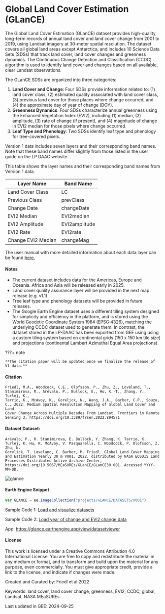 # Global Land Cover Estimation (GLanCE)

The Global Land Cover Estimation (GLanCE) dataset provides high-quality, long-term records of annual land cover and land cover change from 2001 to 2019, using Landsat imagery at 30-meter spatial resolution. The dataset covers all global land areas except Antarctica, and includes 10 Science Data Sets (SDSs) that track land cover, land cover changes and greenness dynamics. The Continuous Change Detection and Classification (CCDC) algorithm is used to identify land cover and changes based on all available, clear Landsat observations.

The GLanCE SDSs are organized into three categories:

1. **Land Cover and Change**: Four SDSs provide information related to: (1) land cover class, (2) estimated quality associated with land cover class,  (3) previous land cover for those places where change occurred, and (4) the approximate day of year of change (DOY).
2. **Greenness Dynamics**: Four SDSs characterize annual greenness using the Enhanced Vegetation Index (EVI2), including (1) median, (2) amplitude, (3) rate of change (if present), and (4) magnitude of change in EVI2 median  for those pixels where change occurred.
3. **Leaf Type and Phenology**: Two SDSs identify leaf type and phenology for tree-covered pixels.

Version 1 data includes seven layers and their  corresponding band names. Note that these band names differ slightly from those listed in the user guide on the LP DAAC website.

This table shows the layer names and their corresponding band names from Version 1 data.

<center>

| **Layer Name**        | **Band Name**     |
|-----------------------|-------------------|
| Land Cover Class       | LC                |
| Previous Class         | prevClass         |
| Change Date            | changeDate        |
| EVI2 Median            | EVI2median        |
| EVI2 Amplitude         | EVI2amplitude     |
| EVI2 Rate              | EVI2rate          |
| Change EVI2 Median     | changeMag         |

</center>

The user manual with more detailed information about each data layer can be found [here.](https://lpdaac.usgs.gov/documents/1567/GLanCE_User_Guide_v1.pdf)

#### Notes
- The current dataset includes data for the Americas, Europe and Oceania. Africa and Asia will be released early in 2025.
- Land cover quality assurance layer will be provided in the next map release (e.g. v1.1)
- Tree leaf type and phenology datasets will be provided in future releases.
- The Google Earth Engine dataset uses a different tiling system designed for simplicity and efficiency in the platform, and is stored using the World Geodetic Coordinate System 1984 (EPSG:4326), matching the underlying CCDC dataset used to generate them. In contrast, the dataset stored in the LP-DAAC has been exported from GEE using using a custom tiling system based on continental grids (150 x 150 km tile size) and projections (continental Lambert Azimuthal Equal Area projections).

???+ note

    **The citation paper will be updated once we finalize the release of V1 data.**

#### Citation

```
Friedl, M.A., Woodcock, C.E., Olofsson, P., Zhu, Z., Loveland, T., Stanimirova, R., Arévalo, P., Bullock, E., Hu, K.-T., Zhang, Y., Turlej, K.,
Tarrio, K., McAvoy, K., Gorelick, N., Wang, J.A., Barber, C.P., Souza, C., 2022. Medium Spatial Resolution Mapping of Global Land Cover and Land
Cover Change Across Multiple Decades From Landsat. Frontiers in Remote Sensing 3. https://doi.org/10.3389/frsen.2022.894571
```

#### Dataset Dataset:

```
Arévalo, P., R. Stanimirova, E. Bullock, Y. Zhang, K. Tarrio, K. Turlej, K. Hu, K. McAvoy, V. Pasquarella, C. Woodcock, P. Olofsson, Z. Zhu, N.
Gorelick, T. Loveland, C. Barber, M. Friedl. Global Land Cover Mapping and Estimation Yearly 30 m V001. 2022, distributed by NASA EOSDIS Land
Processes Distributed Active Archive Center, https://doi.org/10.5067/MEaSUREs/GLanCE/GLanCE30.001. Accessed YYYY-MM-DD.
```

![glance](https://github.com/user-attachments/assets/df62637f-fb20-46e2-8cc6-5dfb048c7fdb)

#### Earth Engine Snippet

```js
var GLANCE = ee.ImageCollection("projects/GLANCE/DATASETS/V001")
```

Sample Code 1: [Load and visualize datasets](https://code.earthengine.google.com/?scriptPath=users/sat-io/awesome-gee-catalog-examples:global-landuse-landcover/GLANCE-VISUALIZATION)

Sample Code 2: [Load year of change and EVI2 change data](https://code.earthengine.google.com/?scriptPath=users/sat-io/awesome-gee-catalog-examples:global-landuse-landcover/GLANCE-INDICES)

App: https://glance.earthengine.app/view/datasetviewer


#### License

This work is licensed under a Creative Commons Attribution 4.0 International License. You are free to copy and redistribute the material in any medium or format, and to transform and build upon the material for any purpose, even commercially. You must give appropriate credit, provide a link to the license, and indicate if changes were made.

Created and Curated by: Friedl et al 2022

Keywords: land cover, land cover change, greenness, EVI2, CCDC, global, Landsat, NASA MEaSUREs

Last updated in GEE: 2024-09-25
